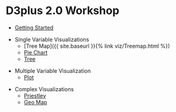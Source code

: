 <!doctype html>
<html>

<head>
  <meta charset="utf-8">
  <title>D3plus 2.0 Workshop</title>
</head>

<body>

  <h1>D3plus 2.0 Workshop</h1>

  <nav>
    <ul>
      <li><a href="getting_started.html">Getting Started</a></li>
    </ul>
    <ul>
      <li>Single Variable Visualizations
        <ul>
          <li>
          [Tree Map]({{ site.baseurl }}{% link viz/Treemap.html %})</li>
          <li><a href="viz/Pie.html">Pie Chart</a></li>
          <li><a href="viz/Tree.html">Tree</a></li>
        </ul>
      </li>
    </ul>
    <ul>
      <li>Multiple Variable Visualization
        <ul>
          <li><a href="viz/Plot.html">Plot</a></li>
        </ul>
      </li>
    </ul>
    <ul>
      <li>Complex Visualizations
        <ul>
          <li><a href="viz/Priestley.html">Priestley</a></li>
          <li><a href="viz/Geomap.html">Geo Map</a></li>
        </ul>
      </li>
    </ul>
  </nav>
</body>

</html>
